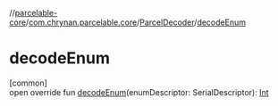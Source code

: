//[parcelable-core](../../../index.md)/[com.chrynan.parcelable.core](../index.md)/[ParcelDecoder](index.md)/[decodeEnum](decode-enum.md)

# decodeEnum

[common]\
open override fun [decodeEnum](decode-enum.md)(enumDescriptor: SerialDescriptor): [Int](https://kotlinlang.org/api/latest/jvm/stdlib/kotlin/-int/index.html)
